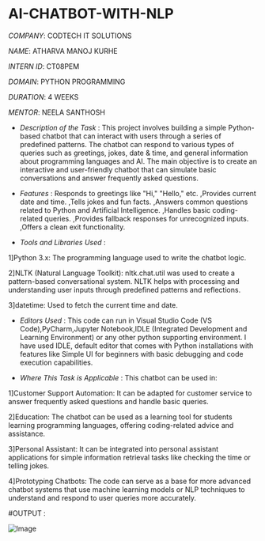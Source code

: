# AI-CHATBOT-WITH-NLP

*COMPANY*: CODTECH IT SOLUTIONS

*NAME*: ATHARVA MANOJ KURHE

*INTERN ID*: CT08PEM

*DOMAIN*: PYTHON PROGRAMMING

*DURATION*: 4 WEEKS

*MENTOR*: NEELA SANTHOSH

* *Description of the Task* :  This project involves building a simple Python-based chatbot that can interact with users through a series of predefined patterns. The chatbot can respond to various types of queries such as greetings, jokes, date & time, and general information about programming languages and AI. The main objective is to create an interactive and user-friendly chatbot that can simulate basic conversations and answer frequently asked questions.

* *Features* : Responds to greetings like "Hi," "Hello," etc.
,Provides current date and time.
,Tells jokes and fun facts.
,Answers common questions related to Python and Artificial Intelligence.
,Handles basic coding-related queries.
,Provides fallback responses for unrecognized inputs.
,Offers a clean exit functionality.

* *Tools and Libraries Used* : 

1]Python 3.x: The programming language used to write the chatbot logic.

2]NLTK (Natural Language Toolkit):
nltk.chat.util was used to create a pattern-based conversational system.
NLTK helps with processing and understanding user inputs through predefined patterns and reflections.

3]datetime: Used to fetch the current time and date.

* *Editors Used* :
This code can run in Visual Studio Code (VS Code),PyCharm,Jupyter Notebook,IDLE (Integrated Development and Learning Environment) or any other python supporting environment. I have used IDLE, default editor that comes with Python installations with features like Simple UI for beginners with basic debugging and code execution capabilities.

* *Where This Task is Applicable* : 
This chatbot can be used in:

1]Customer Support Automation: It can be adapted for customer service to answer frequently asked questions and handle basic queries.

2]Education: The chatbot can be used as a learning tool for students learning programming languages, offering coding-related advice and assistance.

3]Personal Assistant: It can be integrated into personal assistant applications for simple information retrieval tasks like checking the time or telling jokes.

4]Prototyping Chatbots: The code can serve as a base for more advanced chatbot systems that use machine learning models or NLP techniques to understand and respond to user queries more accurately.

#OUTPUT : 

![Image](https://github.com/user-attachments/assets/26adfc44-7150-4be8-be96-b291f1e09051)






